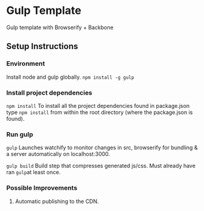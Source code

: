 # Gulp Template

Gulp template with Browserify + Backbone


## Setup Instructions

### Environment
Install node and gulp globally.
<code>npm install -g gulp</code>


### Install project dependencies

<code>npm install</code>
To install all the project dependencies found in package.json type `npm install` from within the root directory (where the package.json is found).

### Run gulp
<code>gulp</code>
Launches watchify to monitor changes in src, browserify for bundling & a server automatically on localhost:3000. 

<code>gulp build</code>
Build step that compresses generated js/css. Must already have ran `gulp`at least once.


### Possible Improvements
1. Automatic publishing to the CDN.